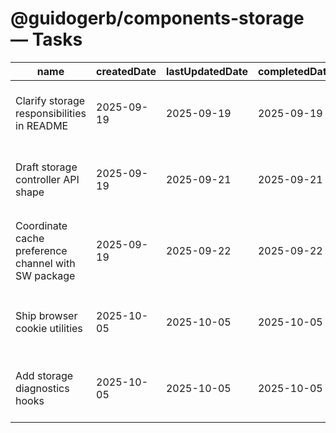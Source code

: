 # @guidogerb/components-storage — Tasks

| name                                                | createdDate | lastUpdatedDate | completedDate | status   | description                                                                                                       |
| --------------------------------------------------- | ----------- | --------------- | ------------- | -------- | ----------------------------------------------------------------------------------------------------------------- |
| Clarify storage responsibilities in README          | 2025-09-19  | 2025-09-19      | 2025-09-19    | complete | Documented the persistence scope, planned APIs, and coordination with the service worker helpers.                 |
| Draft storage controller API shape                  | 2025-09-19  | 2025-09-21      | 2025-09-21    | complete | Finalize method signatures for `createStorageController`, cookie helpers, and SSR fallbacks before coding.        |
| Coordinate cache preference channel with SW package | 2025-09-19  | 2025-09-22      | 2025-09-22    | complete | Ship the shared cache preference channel that persists toggles and broadcasts them to `@guidogerb/components-sw`. |
| Ship browser cookie utilities                       | 2025-10-05  | 2025-10-05      | 2025-10-05    | complete | Added cookie parsing, serialization, and mutation helpers with attribute-aware APIs and tests.                     |
| Add storage diagnostics hooks                       | 2025-10-05  | 2025-10-05      | 2025-10-05    | complete | Exposed optional diagnostics callbacks to trace set/remove/clear events and fallback handling in controllers.      |
